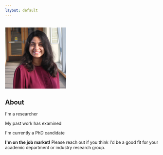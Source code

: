 ```yaml
---
layout: default
---
```


<br>

<!--  <img class="profile-picture" src="sherlock.jpg"> -->
<img class="profile-picture" src="headshot.jpg" style="width:200px;height:200px;">

<br>

## About

<!-- <img class="profile-picture" src="me.png"> -->


I'm a researcher 

My past work has examined 

I'm currently a PhD candidate 

**I'm on the job market!** Please reach out if you think I'd be a good fit for your academic department or industry research group.


<br> 






<br><br><br>
